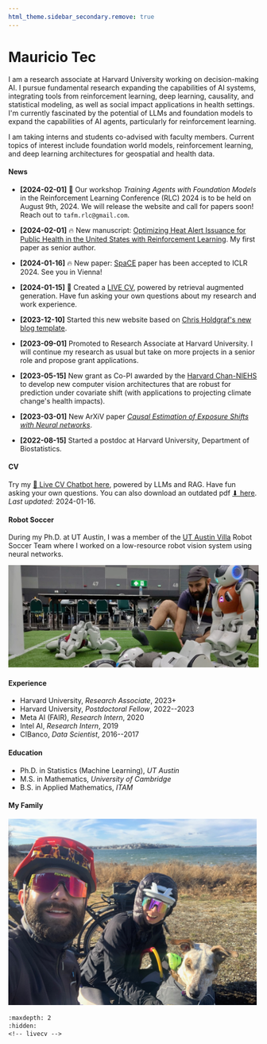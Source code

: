 ```yaml
---
html_theme.sidebar_secondary.remove: true
---
```

# Mauricio Tec

I am a research associate at Harvard University working on decision-making AI. I pursue fundamental research expanding the capabilities of AI systems, integrating tools from reinforcement learning, deep learning, causality, and statistical modeling, as well as social impact applications in health settings. I'm currently fascinated by the potential of LLMs and foundation models to expand the capabilities of AI agents, particularly for reinforcement learning. 

I am taking interns and students co-advised with faculty members. Current topics of interest include foundation world models, reinforcement learning, and deep learning architectures for geospatial and health data.

<!-- <img src="_static/robot-detective.jpeg" alt="robot-detective" width="700"/> -->

<!-- ::::{grid}
:::{grid-item-card}
:link: about
More about me ℹ️
::: -->
<!-- :::{grid-item-card}
:link: projects
Projects I've worked on 🔧
:::
:::{grid-item-card}
:link: blog
My blog 📝  
::: -->
<!-- :::: -->


#### News

- **[2024-02-01]** 🔨 Our workshop *Training Agents with Foundation Models* in the Reinforcement Learning Conference (RLC) 2024 is to be held on August 9th, 2024. We will release the website and call for papers soon! Reach out to `tafm.rlc@gmail.com`.

- **[2024-02-01]** 🔥 New manuscript: [Optimizing Heat Alert Issuance for Public Health in the United States with Reinforcement Learning](https://arxiv.org/abs/2312.14196). My first paper as senior author.

- **[2024-01-16]** 🔥 New paper: [SpaCE](https://arxiv.org/pdf/2312.00710.pdf) paper has been accepted to ICLR 2024. See you in Vienna!

- **[2024-01-15]** 🤖 Created a [LIVE CV](https://mauriciogtec-live-cv.streamlit.app), powered by retrieval augmented generation. Have fun asking your own questions about my research and work experience.

- **[2023-12-10]** Started this new website based on [Chris Holdgraf's new blog template](https://chrisholdgraf.com/blog/2020/sphinx-blogging/).

- **[2023-09-01]** Promoted to Research Associate at Harvard University. I will continue my research as usual but take on more projects in a senior role and propose grant applications.
  
- **[2023-05-15]** New grant as Co-PI awarded by the [Harvard Chan-NIEHS](https://www.hsph.harvard.edu/niehs/) to develop new computer vision architectures that are robust for prediction under covariate shift (with applications to projecting climate change's health impacts).

- **[2023-03-01]** New ArXiV paper [*Causal Estimation of Exposure Shifts with Neural networks*](https://arxiv.org/pdf/2302.02560.pdf).

- **[2022-08-15]** Started a postdoc at Harvard University, Department of Biostatistics.

#### CV

Try my [🤖 Live CV Chatbot here](https://mauriciogtec-live-cv.streamlit.app), powered by LLMs and RAG. Have fun asking your own questions. You can also download an outdated pdf <a href="_static/cv.pdf" target="_blank"> ⬇ here</a>. *Last updated:* 2024-01-16.

#### Robot Soccer

During my Ph.D. at UT Austin, I was a member of the [UT Austin Villa](https://www.cs.utexas.edu/~AustinVilla/) Robot Soccer Team where I worked on a low-resource robot vision system using neural networks.

![robot-detective](_static/robot-detective.jpeg)

#### Experience

* Harvard University, *Research Associate*, 2023+
* Harvard University, *Postdoctoral Fellow*, 2022--2023
* Meta AI (FAIR), *Research Intern*, 2020
* Intel AI, *Research Intern*, 2019
* CIBanco, *Data Scientist*, 2016--2017

#### Education

* Ph.D. in Statistics (Machine Learning), *UT Austin*
* M.S. in Mathematics, *University of Cambridge*
* B.S. in Applied Mathematics, *ITAM*
<!-- * Exchange student at Université Paris-Dauphine -->


#### My Family

<img src="_static/family.jpeg" alt="family" width="500"/>



```{toctree}
:maxdepth: 2
:hidden:
<!-- livecv -->
```


